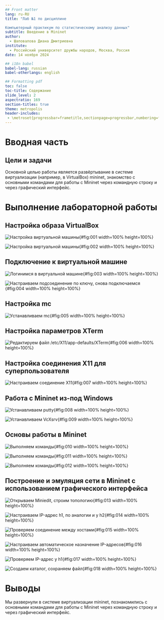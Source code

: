 ```yaml
---
## Front matter
lang: ru-RU
title: "Лаб №1 по дисциплине 

Компьютерный практикум по статистическому анализу данных"
subtitle: Введение в Mininet
author:
  - Шаповалова Диана Дмитриевна
institute:
  - Российский университет дружбы народов, Москва, Россия
date: 14 ноября 2024

## i18n babel
babel-lang: russian
babel-otherlangs: english

## Formatting pdf
toc: false
toc-title: Содержание
slide_level: 2
aspectratio: 169
section-titles: true
theme: metropolis
header-includes:
 - \metroset{progressbar=frametitle,sectionpage=progressbar,numbering=fraction}
---
```



# Вводная часть

## Цели и задачи

Основной целью работы является развёртывание в системе виртуализации (например, в VirtualBox) mininet, знакомство с основными командами для работы с Mininet через 
командную строку и через графический интерфейс.

# Выполнение лабораторной работы

## Настройка образа VirtualBox

![Настройка виртуальной машины](image/1.png){#fig:001 width=100% height=100%}

![Настройка виртуальной машины](image/2.png){#fig:002 width=100% height=100%}

## Подключение к виртуальной машине

![Логинимся в виртуальной машине](image/3.png){#fig:003 width=100% height=100%}

![Настраиваем подсоединение по ключу, снова подключаемся](image/4.png){#fig:004 width=100% height=100%}

## Настройка mc

![Уcтанавливаем mc](image/5.png){#fig:005 width=100% height=100%}

## Настройка параметров XTerm

![Редактируем файл /etc/X11/app-defaults/XTerm](image/6.png){#fig:006 width=100% height=100%}

## Настройка соединения X11 для суперпользователя

![Настраиваем соединение X11](image/7.png){#fig:007 width=100% height=100%}

## Работа с Mininet из-под Windows

![Устанавливаем putty](image/8.png){#fig:008 width=100% height=100%}

![Устанавливаем VcXsrv](image/9.png){#fig:009 width=100% height=100%}

## Основы работы в Mininet

![Выполняем команды](image/10.png){#fig:010 width=100% height=100%}

![Выполняем команды](image/11.png){#fig:011 width=100% height=100%}

![Выполняем команды](image/12.png){#fig:012 width=100% height=100%}

## Построение и эмуляция сети в Mininet с использованием графического интерфейса

![Открываем Miniedit, строим топологию](image/13.png){#fig:013 width=100% height=100%}

![Настраиваем IP-адрес h1, по аналогии и у h2](image/14.png){#fig:014 width=100% height=100%}

![Проверяем соединение между хостами](image/15.png){#fig:015 width=100% height=100%}

![Настраиваем автоматическое назначение IP-адресов](image/16.png){#fig:016 width=100% height=100%}

![Проверяем IP-адрес у h1](image/17.png){#fig:017 width=100% height=100%}

![Создаем каталог, сохраняем файл](image/18.png){#fig:018 width=100% height=100%}

# Выводы

Мы развернули в системе виртуализации mininet, познакомились с основными командами для работы с Mininet через командную строку и через графический интерфейс.
